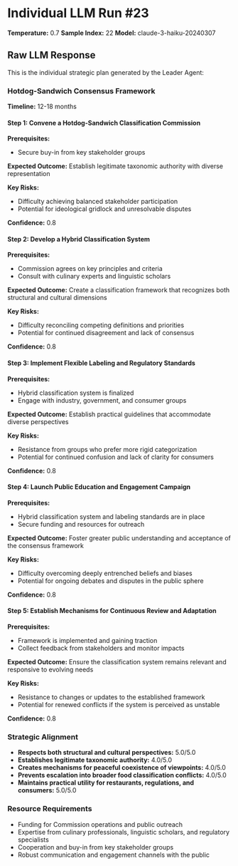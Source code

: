 # Individual LLM Run #23

**Temperature:** 0.7
**Sample Index:** 22
**Model:** claude-3-haiku-20240307

## Raw LLM Response

This is the individual strategic plan generated by the Leader Agent:

### Hotdog-Sandwich Consensus Framework

**Timeline:** 12-18 months

#### Step 1: Convene a Hotdog-Sandwich Classification Commission

**Prerequisites:**
- Secure buy-in from key stakeholder groups

**Expected Outcome:** Establish legitimate taxonomic authority with diverse representation

**Key Risks:**
- Difficulty achieving balanced stakeholder participation
- Potential for ideological gridlock and unresolvable disputes

**Confidence:** 0.8

#### Step 2: Develop a Hybrid Classification System

**Prerequisites:**
- Commission agrees on key principles and criteria
- Consult with culinary experts and linguistic scholars

**Expected Outcome:** Create a classification framework that recognizes both structural and cultural dimensions

**Key Risks:**
- Difficulty reconciling competing definitions and priorities
- Potential for continued disagreement and lack of consensus

**Confidence:** 0.8

#### Step 3: Implement Flexible Labeling and Regulatory Standards

**Prerequisites:**
- Hybrid classification system is finalized
- Engage with industry, government, and consumer groups

**Expected Outcome:** Establish practical guidelines that accommodate diverse perspectives

**Key Risks:**
- Resistance from groups who prefer more rigid categorization
- Potential for continued confusion and lack of clarity for consumers

**Confidence:** 0.8

#### Step 4: Launch Public Education and Engagement Campaign

**Prerequisites:**
- Hybrid classification system and labeling standards are in place
- Secure funding and resources for outreach

**Expected Outcome:** Foster greater public understanding and acceptance of the consensus framework

**Key Risks:**
- Difficulty overcoming deeply entrenched beliefs and biases
- Potential for ongoing debates and disputes in the public sphere

**Confidence:** 0.8

#### Step 5: Establish Mechanisms for Continuous Review and Adaptation

**Prerequisites:**
- Framework is implemented and gaining traction
- Collect feedback from stakeholders and monitor impacts

**Expected Outcome:** Ensure the classification system remains relevant and responsive to evolving needs

**Key Risks:**
- Resistance to changes or updates to the established framework
- Potential for renewed conflicts if the system is perceived as unstable

**Confidence:** 0.8

### Strategic Alignment

- **Respects both structural and cultural perspectives:** 5.0/5.0
- **Establishes legitimate taxonomic authority:** 4.0/5.0
- **Creates mechanisms for peaceful coexistence of viewpoints:** 4.0/5.0
- **Prevents escalation into broader food classification conflicts:** 4.0/5.0
- **Maintains practical utility for restaurants, regulations, and consumers:** 5.0/5.0

### Resource Requirements

- Funding for Commission operations and public outreach
- Expertise from culinary professionals, linguistic scholars, and regulatory specialists
- Cooperation and buy-in from key stakeholder groups
- Robust communication and engagement channels with the public
